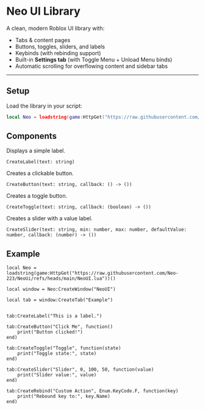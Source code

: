 # Neo UI Library

A clean, modern Roblox UI library with:
- Tabs & content pages
- Buttons, toggles, sliders, and labels
- Keybinds (with rebinding support)
- Built-in **Settings tab** (with Toggle Menu + Unload Menu binds)
- Automatic scrolling for overflowing content and sidebar tabs

---

## Setup

Load the library in your script:

```lua
local Neo = loadstring(game:HttpGet("https://raw.githubusercontent.com/Neo-223/NeoUi/main/NeoUI.lua"))()
```

## Components

Displays a simple label.
```
CreateLabel(text: string)
```
Creates a clickable button.
```
CreateButton(text: string, callback: () -> ())
```
Creates a toggle button.
```
CreateToggle(text: string, callback: (boolean) -> ())
```
Creates a slider with a value label.
```
CreateSlider(text: string, min: number, max: number, defaultValue: number, callback: (number) -> ())
```
## Example
```
local Neo = loadstring(game:HttpGet("https://raw.githubusercontent.com/Neo-223/NeoUi/refs/heads/main/NeoUI.lua"))()

local window = Neo:CreateWindow("NeoUI")

local tab = window:CreateTab("Example")


tab:CreateLabel("This is a label.")

tab:CreateButton("Click Me", function()
    print("Button clicked!")
end)

tab:CreateToggle("Toggle", function(state)
    print("Toggle state:", state)
end)

tab:CreateSlider("Slider", 0, 100, 50, function(value)
    print("Slider value:", value)
end)

tab:CreateRebind("Custom Action", Enum.KeyCode.F, function(key)
    print("Rebound key to:", key.Name)
end)
```

